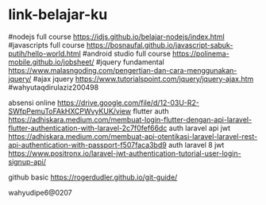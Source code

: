 # link-belajar-ku

#nodejs full course https://idjs.github.io/belajar-nodejs/index.html
#javascripts full course https://bosnaufal.github.io/javascript-sabuk-putih/hello-world.html
#android studio full course https://polinema-mobile.github.io/jobsheet/
#jquery fundamental https://www.malasngoding.com/pengertian-dan-cara-menggunakan-jquery/
#ajax jquery https://www.tutorialspoint.com/jquery/jquery-ajax.htm
#wahyutaqdirulaziz200498



absensi online https://drive.google.com/file/d/12-03U-R2-SWfpPemuToFAkHXCPWvyKUK/view
flutter auth https://adhiskara.medium.com/membuat-login-flutter-dengan-api-laravel-flutter-authentication-with-laravel-2c7f0fef66dc
auth laravel api jwt https://adhiskara.medium.com/membuat-api-otentikasi-laravel-laravel-rest-api-authentication-with-passport-f507faca3bd9
auth laravel 8 jwt https://www.positronx.io/laravel-jwt-authentication-tutorial-user-login-signup-api/

github basic https://rogerdudler.github.io/git-guide/

wahyudipe6@0207
